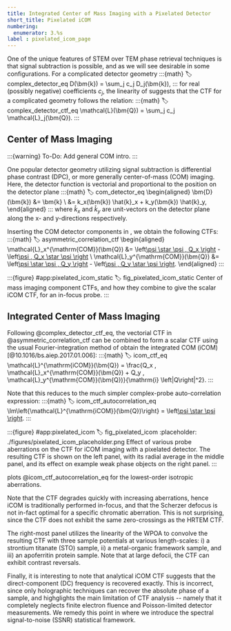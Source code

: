 ```yaml
---
title: Integrated Center of Mass Imaging with a Pixelated Detector
short_title: Pixelated iCOM
numbering:
  enumerator: 3.%s
label : pixelated_icom_page
---
```


One of the unique features of STEM over TEM phase retrieval techniques is that signal subtraction is possible, and as we will see desirable in some configurations.
For a complicated detector geometry
:::{math}
:label: complex_detector_eq
D(\bm{k}) = \sum_j c_j D_j(\bm{k}),
:::
for real (possibly negative) coefficients $c_j$, the linearity of [](#complex_ctf_eq) suggests that the CTF for a complicated geometry follows the relation:
:::{math}
:label: complex_detector_ctf_eq
\mathcal{L}(\bm{Q}) = \sum_j c_j \mathcal{L}_j(\bm{Q}).
:::

## Center of Mass Imaging

:::{warning} To-Do:
Add general COM intro.
:::

One popular detector geometry utilizing signal subtraction is differential phase contrast (DPC), or more generally center-of-mass (COM) imaging.
Here, the detector function is vectorial and proportional to the position on the detector plane
:::{math}
:label: com_detector_eq
\begin{aligned}
\bm{D}(\bm{k})  &= \bm{k} \\
                &= k_x(\bm{k}) \hat{k}_x + k_y(\bm{k}) \hat{k}_y,
\end{aligned}
:::
where $\hat{k}_x$ and $\hat{k}_y$ are unit-vectors on the detector plane along the x- and y-directions respectively.

Inserting the COM detector components in [](#symmetric_asymmetric_correlations_eq), we obtain the following CTFs:
:::{math}
:label: asymmetric_correlation_ctf
\begin{aligned}
\mathcal{L}_x^{\mathrm{COM}}(\bm{Q}) &= \left[\psi \star \psi \, Q_x \right](\bm{Q}) - \left[\psi \, Q_x \star \psi \right](\bm{Q}) \\
\mathcal{L}_y^{\mathrm{COM}}(\bm{Q}) &= \left[\psi \star \psi \, Q_y \right](\bm{Q}) - \left[\psi \, Q_y \star \psi \right](\bm{Q}).
\end{aligned}
:::

:::{figure} #app:pixelated_icom_static
:label: fig_pixelated_icom_static
Center of mass imaging component CTFs, and how they combine to give the scalar iCOM CTF, for an in-focus probe.
:::

## Integrated Center of Mass Imaging

Following @complex_detector_ctf_eq, the vectorial CTF in @asymmetric_correlation_ctf can be combined to form a scalar CTF using the usual Fourier-integration method of obtain the integrated COM (iCOM) [@10.1016/bs.aiep.2017.01.006]:
:::{math}
:label: icom_ctf_eq
\mathcal{L}^{\mathrm{iCOM}}(\bm{Q}) = \frac{Q_x \,  \mathcal{L}_x^{\mathrm{COM}}(\bm{Q}) + Q_y \,  \mathcal{L}_y^{\mathrm{COM}}(\bm{Q})}{\mathrm{i} \left|Q\right|^2}.
:::

Note that this reduces to the much simpler complex-probe auto-correlation expression:
:::{math}
:label: icom_ctf_autocorrelation_eq
\Im\left\{\mathcal{L}^{\mathrm{iCOM}}(\bm{Q})\right\} = \left[\psi \star \psi \right](\bm{Q}).
:::

:::{figure} #app:pixelated_icom
:label: fig_pixelated_icom
:placeholder: ./figures/pixelated_icom_placeholder.png
Effect of various probe aberrations on the CTF for iCOM imaging with a pixelated detector.
The resulting CTF is shown on the left panel, with its radial average in the middle panel, and its effect on example weak phase objects on the right panel.
:::

[](#fig_pixelated_icom) plots @icom_ctf_autocorrelation_eq for the lowest-order isotropic aberrations.

Note that the CTF degrades quickly with increasing aberrations, hence iCOM is traditionally performed in-focus, and that the Scherzer defocus is not in-fact optimal for a specific chromatic aberration.
This is not surprising, since the CTF does not exhibit the same zero-crossings as the HRTEM CTF.

The right-most panel utilizes the linearity of the WPOA to convolve the resulting CTF with three sample potentials at various length-scales: i) a strontium titanate (STO) sample, ii) a metal-organic framework sample, and iii) an apoferritin protein sample.
Note that at large defocii, the CTF can exhibit contrast reversals.

Finally, it is interesting to note that analytical iCOM CTF suggests that the direct-component (DC) frequency is recovered exactly.
This is incorrect, since only holographic techniques can recover the absolute phase of a sample, and highglights the main limitation of CTF analysis -- namely that it completely neglects finite electron fluence and Poisson-limited detector measurements.
We remedy this point in [](#ssnr_page) where we introduce the spectral signal-to-noise (SSNR) statistical framework.
